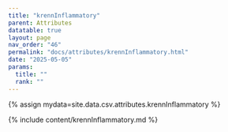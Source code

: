 ```yaml
---
title: "krennInflammatory"
parent: Attributes
datatable: true
layout: page
nav_order: "46"
permalink: "docs/attributes/krennInflammatory.html"
date: "2025-05-05"
params:
  title: ""
  rank: ""
---
```

{% assign mydata=site.data.csv.attributes.krennInflammatory %} 

{% include content/krennInflammatory.md %}

